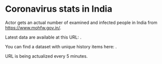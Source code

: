 # Coronavirus stats in India

Actor gets an actual number of examined and infected people in India from https://www.mohfw.gov.in/.

Latest data are available at this URL: .

You can find a dataset with unique history items here: .

URL is being actualized every 5 minutes.
